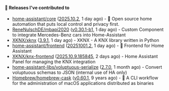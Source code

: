 #### 🔭 Releases I've contributed to

- [home-assistant/core](https://github.com/home-assistant/core) ([2025.10.2](https://github.com/home-assistant/core/releases/tag/2025.10.2), 1 day ago) - :house_with_garden: Open source home automation that puts local control and privacy first.
- [ReneNulschDE/mbapi2020](https://github.com/ReneNulschDE/mbapi2020) ([v0.30.1-b1](https://github.com/ReneNulschDE/mbapi2020/releases/tag/v0.30.1-b1), 1 day ago) - Custom Component to integrate Mercedes-Benz cars into Home-Assistant
- [XKNX/xknx](https://github.com/XKNX/xknx) ([3.9.1](https://github.com/XKNX/xknx/releases/tag/3.9.1), 1 day ago) - XKNX - A KNX library written in Python
- [home-assistant/frontend](https://github.com/home-assistant/frontend) ([20251001.2](https://github.com/home-assistant/frontend/releases/tag/20251001.2), 1 day ago) - :lollipop: Frontend for Home Assistant
- [XKNX/knx-frontend](https://github.com/XKNX/knx-frontend) ([2025.10.9.185845](https://github.com/XKNX/knx-frontend/releases/tag/2025.10.9.185845), 2 days ago) - Home Assistant Panel for managing the KNX integration
- [home-assistant-libs/voluptuous-serialize](https://github.com/home-assistant-libs/voluptuous-serialize) ([2.7.0](https://github.com/home-assistant-libs/voluptuous-serialize/releases/tag/2.7.0), 1 month ago) - Convert voluptuous schemas to JSON (internal use of HA only)
- [Homebrew/homebrew-cask](https://github.com/Homebrew/homebrew-cask) ([v0.60.1](https://github.com/Homebrew/homebrew-cask/releases/tag/v0.60.1), 9 years ago) - 🍻 A CLI workflow for the administration of macOS applications distributed as binaries
